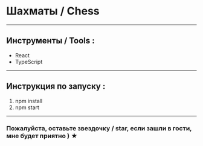 

# Шахматы / Chess

---

## Инструменты / Tools : 

* React
* TypeScript

---

## Инструкция по запуску : 

1. npm install
2. npm start

---

### Пожалуйста, оставьте звездочку / star, если зашли в гости, мне будет приятно ) ★
